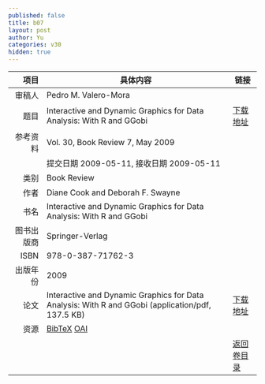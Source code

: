 ```yaml
---
published: false
title: b07
layout: post
author: Yu
categories: v30
hidden: true
---
```


| 项目 | 具体内容 | 链接 |
|---:|---|---|
| 审稿人 | Pedro M. Valero-Mora| |
| 题目 |Interactive and Dynamic Graphics for Data Analysis: With R and GGobi | [下载地址](http://www.jstatsoft.org/v30/b07/paper) |
| 参考资料 |Vol. 30, Book Review 7, May 2009 | |
| | 提交日期 2009-05-11, 接收日期 2009-05-11| | 
| 类别 | Book Review| |
| 作者 | Diane Cook and Deborah F. Swayne| |
| 书名| Interactive and Dynamic Graphics for Data Analysis: With R and GGobi| |
| 图书出版商 | Springer-Verlag| |
| ISBN | 978-0-387-71762-3| |
| 出版年份 | 2009| |
| 论文 | Interactive and Dynamic Graphics for Data Analysis: With R and GGobi  (application/pdf, 137.5 KB)| [下载地址](http://www.jstatsoft.org/v30/b07/paper) |
| 资源 | [BibTeX](http://www.jstatsoft.org/v30/b07/bibtex) [OAI](http://www.jstatsoft.org/oai?verb=GetRecord&identifier=oai.jstatsoft/v30/b07&prefix=oai_dc)| |
| |  | [返回卷目录]({{site.baseurl}}/volume/v30.html) |